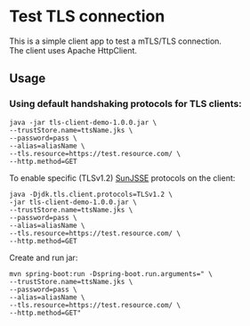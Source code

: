 


# Test TLS connection
This is a simple client app to test a mTLS/TLS connection. </br>
The client uses Apache HttpClient.

## Usage
### Using default handshaking protocols for TLS clients:
```
java -jar tls-client-demo-1.0.0.jar \
--trustStore.name=ttsName.jks \
--password=pass \
--alias=aliasName \
--tls.resource=https://test.resource.com/ \
--http.method=GET
```

To enable specific (TLSv1.2) [SunJSSE](https://docs.oracle.com/javase/8/docs/technotes/guides/security/jsse/JSSERefGuide.html) protocols on the client:
```
java -Djdk.tls.client.protocols=TLSv1.2 \
-jar tls-client-demo-1.0.0.jar \
--trustStore.name=ttsName.jks \
--password=pass \
--alias=aliasName \
--tls.resource=https://test.resource.com/ \
--http.method=GET
```
Create and run jar:
```
mvn spring-boot:run -Dspring-boot.run.arguments=" \
--trustStore.name=ttsName.jks \
--password=pass \
--alias=aliasName \
--tls.resource=https://test.resource.com/ \
--http.method=GET"
```
